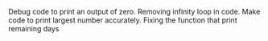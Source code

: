 Debug code to print an output of zero.
Removing infinity loop in code.
Make code to print largest number accurately.
Fixing the function that print remaining days
